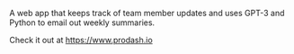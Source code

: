 A web app that keeps track of team member updates and uses GPT-3 and Python to email out weekly summaries. 

Check it out at https://www.prodash.io
